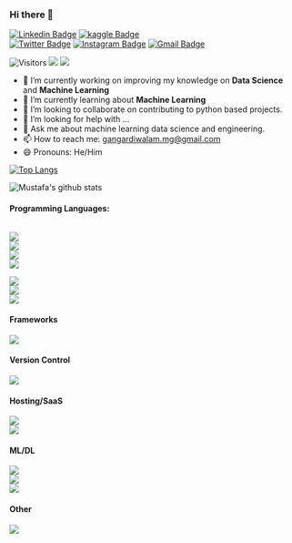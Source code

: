 ### Hi there 👋

[![Linkedin Badge](https://img.shields.io/badge/-Mustafa_Gangardiwala-blue?style=for-the-badge&logo=Linkedin&logoColor=white&link=https://www.linkedin.com/in/Mustafa-Gangardiwala/)](https://www.linkedin.com/in/mustafa-gangardiwala)
[![kaggle Badge](https://img.shields.io/badge/-mustafagangardiwala-20beff?style=for-the-badge&logo=kaggle&logoColor=white&link=https:https://www.kaggle.com/mustafagangardiwala/)](https://www.kaggle.com/mustafagangardiwala/)
</br>
[![Twitter Badge](https://img.shields.io/badge/-@MgGangardiwala-1ca0f1?style=for-the-badge&labelColor=1ca0f1&logo=twitter&logoColor=white&link=https://mobile.twitter.com/MgGangardiwala)](https://mobile.twitter.com/MgGangardiwala)
[![Instagram Badge](https://img.shields.io/badge/-@mgmust21-%23E4405F?style=for-the-badge&logo=instagram&logoColor=white&link=https:https://www.instagram.com/mgmust21/)](https://www.instagram.com/mgmust21/)
[![Gmail Badge](https://img.shields.io/badge/-Mustafa_Gangardiwala-c14438?style=for-the-badge&logo=Gmail&logoColor=white&link=mailto:gangardiwalam.mg@gmail.com)](mailto:gangardiwalam.mg@gmail.com)

![Visitors](https://komarev.com/ghpvc/?username=mustafagangardiwala&style=flat-square)
[<img src="https://badges.pufler.dev/repos/mustafagangardiwala?style=flat-square&color=teal"/>](#)
[<img src="https://badges.pufler.dev/years/mustafagangardiwala?style=flat-square&color=red"/>](#)
<br>

- 🔭 I’m currently working on improving my knowledge on **Data Science** and **Machine Learning**
- 🌱 I’m currently learning about **Machine Learning**
- 👯 I’m looking to collaborate on contributing to python based projects. 
- 🤔 I’m looking for help with ...
- 💬 Ask me about machine learning data science and engineering.
- 📫 How to reach me: gangardiwalam.mg@gmail.com
- 😄 Pronouns: He/Him
<!-- ⚡ Fun fact: ...-->

[![Top Langs](https://github-readme-stats.vercel.app/api/top-langs/?username=mustafagangardiwala&layout=compact&langs_count=5)](https://github.com/mustafagangardiwala/github-readme-stats)

![Mustafa's github stats](https://github-readme-stats.vercel.app/api?username=mustafagangardiwala&show_icons=true&count_private=true)

#### Programming Languages:
<code>  
<img src="https://img.shields.io/badge/c++%20-%2300599C.svg?&style=for-the-badge&logo=c%2B%2B&ogoColor=white"/>
<img src="https://img.shields.io/badge/kotlin-%230095D5.svg?&style=for-the-badge&logo=kotlin&logoColor=white"/>
<img src="https://img.shields.io/badge/java-%23ED8B00.svg?&style=for-the-badge&logo=java&logoColor=white"/>
<img src="https://img.shields.io/badge/python%20-%2314354C.svg?&style=for-the-badge&logo=python&logoColor=white"/></br>
<img src="https://img.shields.io/badge/c%20-%2300599C.svg?&style=for-the-badge&logo=c&logoColor=white"/>
<img src="https://img.shields.io/badge/html5%20-%23E34F26.svg?&style=for-the-badge&logo=html5&logoColor=white"/>
<img src="https://img.shields.io/badge/css3%20-%231572B6.svg?&style=for-the-badge&logo=css3&logoColor=white"/></code>

#### Frameworks
<img src="https://img.shields.io/badge/flask%20-%23000.svg?&style=for-the-badge&logo=flask&logoColor=white"/>

<!--#### Design
<code><img src="https://img.shields.io/badge/figma%20-%23F24E1E.svg?&style=for-the-badge&logo=figma&logoColor=white"/></code>-->

#### Version Control
<code><img src="https://img.shields.io/badge/github%20-%23121011.svg?&style=for-the-badge&logo=github&logoColor=white"/></code>

#### Hosting/SaaS
<code><img src="https://img.shields.io/badge/firebase%20-%23039BE5.svg?&style=for-the-badge&logo=firebase"/>
<img src="https://img.shields.io/badge/heroku%20-%23430098.svg?&style=for-the-badge&logo=heroku&logoColor=white"/></code>

#### ML/DL
<code><img src="https://img.shields.io/badge/Keras%20-%23D00000.svg?&style=for-the-badge&logo=Keras&logoColor=white"/>
<img src="https://img.shields.io/badge/pandas%20-%23150458.svg?&style=for-the-badge&logo=pandas&logoColor=white" />
<img src="https://img.shields.io/badge/matplotlib%20-%23150458.svg?&style=for-the-badge&logo=matplotlib&logoColor=white" /></code>
<!--<img src="https://img.shields.io/badge/PyTorch%20-%23EE4C2C.svg?&style=for-the-badge&logo=PyTorch&logoColor=white" />
<img src="https://img.shields.io/badge/TensorFlow%20-%23FF6F00.svg?&style=for-the-badge&logo=TensorFlow&logoColor=white" />-->


#### Other
<img src="https://img.shields.io/badge/Jupyter%20-%23F37626.svg?&style=for-the-badge&logo=Jupyter&logoColor=white" />



